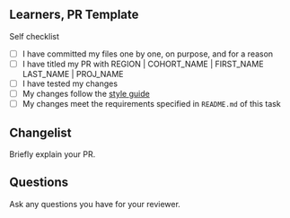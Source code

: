 <!--

You must title your PR like this:

REGION | COHORT_NAME | FIRST_NAME LAST_NAME | PROJ_NAME

For example,

London | May-2025 | Carol Owen | Wireframe

Complete the task list below this message.
If your PR is rejected, check the task list.

-->

## Learners, PR Template

Self checklist

- [ ] I have committed my files one by one, on purpose, and for a reason
- [ ] I have titled my PR with REGION | COHORT_NAME | FIRST_NAME LAST_NAME | PROJ_NAME
- [ ] I have tested my changes
- [ ] My changes follow the [style guide](https://curriculum.codeyourfuture.io/guides/reviewing/style-guide/)
- [ ] My changes meet the requirements specified in `README.md` of this task

## Changelist

Briefly explain your PR.

## Questions

Ask any questions you have for your reviewer.
